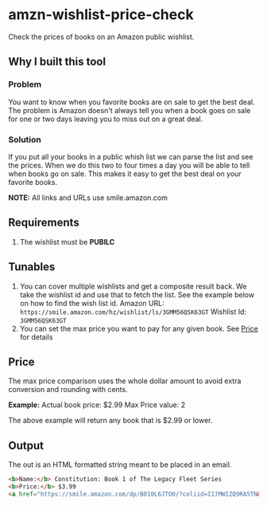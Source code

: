 # amzn-wishlist-price-check

Check the prices of books on an Amazon public wishlist.

## Why I built this tool

### Problem

You want to know when you favorite books are on sale to get the best deal. The problem is Amazon doesn't always tell you when a book goes on sale for one or two days leaving you to miss out on a great deal.

### Solution

If you put all your books in a public whish list we can parse the list and see the prices. When we do this two to four times a day you will be able to tell when books go on sale. This makes it easy to get the best deal on your favorite books.

**NOTE:** All links and URLs use smile.amazon.com

## Requirements

1. The wishlist must be **PUBILC**

## Tunables

1. You can cover multiple wishlists and get a composite result back. We take the wishlist id and use that to fetch the list. See the example below on how to find the wish list id.
  Amazon URL: `https://smile.amazon.com/hz/wishlist/ls/3GMM56QSK63GT`
  Wishlist Id: `3GMM56QSK63GT`
2. You can set the max price you want to pay for any given book. See [Price](#price) for details

## Price

The max price comparison uses the whole dollar amount to avoid extra conversion and rounding with cents.

**Example:**
Actual book price: $2.99
Max Price value: 2

The above example will return any book that is $2.99 or lower.

## Output

The out is an HTML formatted string meant to be placed in an email.

```html
<b>Name:</b> Constitution: Book 1 of The Legacy Fleet Series
<b>Price:</b> $3.99
<a href="https://smile.amazon.com/dp/B010L6JTO0/?coliid=I17MWIZQ9RA5TN&colid=1DJLN9PNW8R59&psc=0">Buy Now</a>
```
